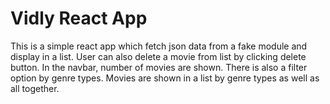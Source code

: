 # Vidly React App

This is a simple react app which fetch json data from a fake module and display in a list. User can also delete a movie from list by clicking delete button. In the navbar, number of movies are shown. There is also a filter option by genre types. Movies are shown in a list by genre types as well as all together.
